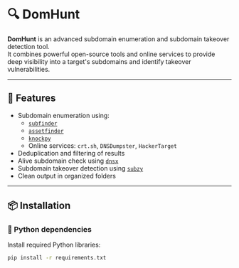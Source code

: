 # 🔍 DomHunt

**DomHunt** is an advanced subdomain enumeration and subdomain takeover detection tool.  
It combines powerful open-source tools and online services to provide deep visibility into a target's subdomains and identify takeover vulnerabilities.

---

## 🚀 Features

- Subdomain enumeration using:
  - [`subfinder`](https://github.com/projectdiscovery/subfinder)
  - [`assetfinder`](https://github.com/tomnomnom/assetfinder)
  - [`knockpy`](https://github.com/guelfoweb/knock)
  - Online services: `crt.sh`, `DNSDumpster`, `HackerTarget`
- Deduplication and filtering of results
- Alive subdomain check using [`dnsx`](https://github.com/projectdiscovery/dnsx)
- Subdomain takeover detection using [`subzy`](https://github.com/LukaSikic/subzy)
- Clean output in organized folders

---

## 📦 Installation

### 🐍 Python dependencies

Install required Python libraries:

```bash
pip install -r requirements.txt
